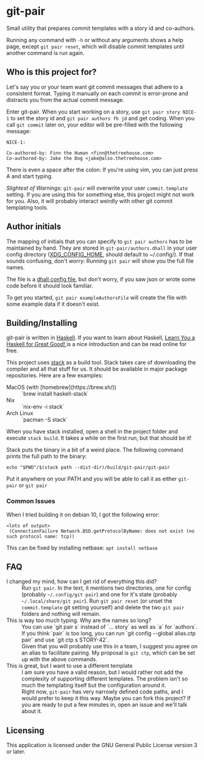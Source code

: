 # git-pair

Small utility that prepares commit templates with a story id and co-authors.

Running any command with `-h` or without any arguments shows a help page, except
`git pair reset`, which will disable commit templates until another
command is run again.

## Who is this project for?

Let's say you or your team want git commit messages that adhere to a consistent
format. Typing it manually on each commit is error-prone and distracts you from
the actual commit message.

Enter git-pair. When you start working on a story, use
`git pair story NICE-1` to set the story id and `git pair authors
fh jd` and get coding. When you call `git commit` later on, your editor will be
pre-filled with the following message:

```
NICE-1: 

Co-authored-by: Finn the Human <finn@thetreehouse.com>
Co-authored-by: Jake the Dog <jake@also.thetreehouse.com>
```

There is even a space after the colon: If you're using vim, you can just press
A and start typing.

*Slightest of Warnings*: `git-pair` will overwrite your user
`commit.template` setting. If you are using this for something else, this
project might not work for you. Also, it will probably interact weirdly with
other git commit templating tools.

## Author initials

The mapping of initials that you can specify to `git pair authors` has to
be maintained by hand. They are stored in `git-pair/authors.dhall` in
your user config directory
([XDG_CONFIG_HOME](https://specifications.freedesktop.org/basedir-spec/basedir-spec-0.6.html),
should default to ~/.config/).
If that sounds confusing, don't worry: Running `git pair` will show you
the full file names.

The file is a [dhall config file](https://dhall-lang.org/), but don't worry, if
you saw json or wrote some code before it should look familiar.

To get you started, `git pair exampleAuthorsFile` will create the file
with some example data if it doesn't exist.

## Building/Installing

git-pair is written in
[Haskell](https://qph.fs.quoracdn.net/main-qimg-086fb2e3079bd6fc4045d4da907fa4f5.webp).
If you want to learn about Haskell, [Learn You a Haskell for Great Good!
](http://learnyouahaskell.com/) is a nice introduction and can be read online
for free.

This project uses [stack](https://haskellstack.org) as a build tool. Stack takes
care of downloading the compiler and all that stuff for us. It should
be available in major package repositories. Here are a few examples:

<dl>
  <dt>MacOS (with [homebrew](https://brew.sh/))</dt>
  <dd>`brew install haskell-stack`</dd>
  <dt>Nix</dt>
  <dd>`nix-env -i stack`</dd>
  <dt>Arch Linux</dt>
  <dd>`pacman -S stack`</dd>
</dl>

When you have stack installed, open a shell in the project folder and execute
`stack build`. It takes a while on the first run, but that should be it!

Stack puts the binary in a bit of a weird place. The following command prints
the full path to the binary:

`echo "$PWD"/$(stack path --dist-dir)/build/git-pair/git-pair`

Put it anywhere on your PATH and you will be able to call it as either
`git-pair` or `git pair`

### Common Issues
When I tried building it on debian 10, I got the following error:

```
<lots of output>
 (ConnectionFailure Network.BSD.getProtocolByName: does not exist (no such protocol name: tcp))
```

This can be fixed by installing netbase: `apt install netbase`

## FAQ

<dl>
    <dt>I changed my mind, how can I get rid of everything this did?</dt>
    <dd>Run <code>git pair</code>. In the text, it mentions two directories, one for
    config (probably <code>~/.config/git pair</code>) and one for it's state
    (probably <code>~/.local/share/git pair</code>). Run <code>git pair reset</code> (or
    unset the <code>commit.template</code> git setting yourself) and delete the two
    <code>git pair</code> folders and nothing will remain.</dd>
    <dt>This is way too much typing. Why are the names so long?</dt>
    <dd>You can use `git pair s` instead of `... story` as well as `a`
    for `authors`. If you think `pair` is too long, you can run `git
    config --global alias.ctp pair` and use `git ctp s STORY-42`.
    <br>
    Given that you will probably use this in a team, I suggest you agree on an
    alias to facilitate pairing. My proposal is <code>git ctp</code>, which can be set up
    with the above commands.</dd>
    <dt>This is great, but I want to use a different template</dt>
    <dd>I am sure you have a valid reason, but I would rather not add the
    complexity of supporting different templates. The problem isn't so much the
    templating itself but the configuration around it.
    <br>
    Right now, <code>git-pair</code> has very narrowly defined code paths, and
    I would prefer to keep it this way. Maybe you can fork this project? If you
    are ready to put a few minutes in, open an issue and we'll talk about it.
    </dd>
</dl>


## Licensing

This application is licensed under the GNU General Public License version 3 or
later.
